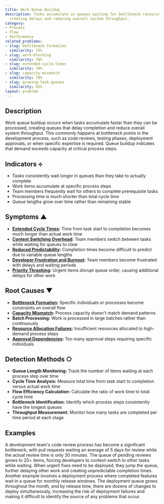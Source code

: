 ```yaml
---
title: Work Queue Buildup
description: Tasks accumulate in queues waiting for bottleneck resources or processes,
  creating delays and reducing overall system throughput.
category:
- Process
- Flow
- Performance
related_problems:
- slug: bottleneck-formation
  similarity: 75%
- slug: work-blocking
  similarity: 70%
- slug: extended-cycle-times
  similarity: 70%
- slug: capacity-mismatch
  similarity: 70%
- slug: growing-task-queues
  similarity: 65%
layout: problem
---
```


## Description

Work queue buildup occurs when tasks accumulate faster than they can be processed, creating queues that delay completion and reduce overall system throughput. This commonly happens at bottleneck points in the development process, such as code reviews, testing phases, deployment approvals, or when specific expertise is required. Queue buildup indicates that demand exceeds capacity at critical process steps.

## Indicators ⟡

- Tasks consistently wait longer in queues than they take to actually complete
- Work items accumulate at specific process steps
- Team members frequently wait for others to complete prerequisite tasks
- Processing time is much shorter than total cycle time
- Queue lengths grow over time rather than remaining stable

## Symptoms ▲

- **[Extended Cycle Times](extended-cycle-times.md):** Time from task start to completion becomes much longer than actual work time
- **[Context Switching Overhead](context-switching-overhead.md):** Team members switch between tasks while waiting for queues to clear
- **[Reduced Predictability](reduced-predictability.md):** Completion times become difficult to predict due to variable queue lengths
- **[Developer Frustration and Burnout](developer-frustration-and-burnout.md):** Team members become frustrated with delays and waiting periods
- **[Priority Thrashing](priority-thrashing.md):** Urgent items disrupt queue order, causing additional delays for other work

## Root Causes ▼

- **[Bottleneck Formation](bottleneck-formation.md):** Specific individuals or processes become constraints on overall flow
- **[Capacity Mismatch](capacity-mismatch.md):** Process capacity doesn't match demand patterns
- **Batch Processing:** Work is processed in large batches rather than continuously
- **[Resource Allocation Failures](resource-allocation-failures.md):** Insufficient resources allocated to high-demand process steps
- **[Approval Dependencies](approval-dependencies.md):** Too many approval steps requiring specific individuals

## Detection Methods ○

- **Queue Length Monitoring:** Track the number of items waiting at each process step over time
- **Cycle Time Analysis:** Measure total time from task start to completion versus actual work time
- **Flow Efficiency Calculation:** Calculate the ratio of work time to total cycle time
- **Bottleneck Identification:** Identify which process steps consistently have the longest queues
- **Throughput Measurement:** Monitor how many tasks are completed per time period at each stage

## Examples

A development team's code review process has become a significant bottleneck, with pull requests waiting an average of 5 days for review while the actual review time is only 30 minutes. The queue of pending reviews grows to 20+ items, forcing developers to context-switch to other tasks while waiting. When urgent fixes need to be deployed, they jump the queue, further delaying other work and creating unpredictable completion times. Another example involves a deployment process where completed features wait in a queue for monthly release windows. The deployment queue grows throughout the month, and by release time, there are dozens of changes to deploy simultaneously, increasing the risk of deployment failures and making it difficult to identify the source of any problems that occur.